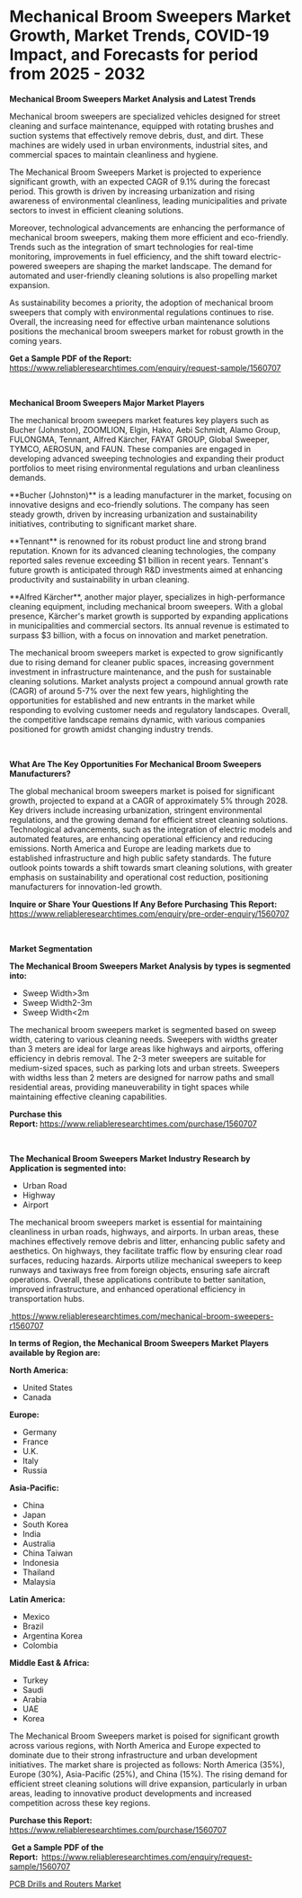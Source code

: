 <p><h1>Mechanical Broom Sweepers Market Growth, Market Trends, COVID-19 Impact, and Forecasts for period from 2025 - 2032</h1></p><p><strong>Mechanical Broom Sweepers Market Analysis and Latest Trends</strong></p>
<p><p>Mechanical broom sweepers are specialized vehicles designed for street cleaning and surface maintenance, equipped with rotating brushes and suction systems that effectively remove debris, dust, and dirt. These machines are widely used in urban environments, industrial sites, and commercial spaces to maintain cleanliness and hygiene.</p><p>The Mechanical Broom Sweepers Market is projected to experience significant growth, with an expected CAGR of 9.1% during the forecast period. This growth is driven by increasing urbanization and rising awareness of environmental cleanliness, leading municipalities and private sectors to invest in efficient cleaning solutions. </p><p>Moreover, technological advancements are enhancing the performance of mechanical broom sweepers, making them more efficient and eco-friendly. Trends such as the integration of smart technologies for real-time monitoring, improvements in fuel efficiency, and the shift toward electric-powered sweepers are shaping the market landscape. The demand for automated and user-friendly cleaning solutions is also propelling market expansion. </p><p>As sustainability becomes a priority, the adoption of mechanical broom sweepers that comply with environmental regulations continues to rise. Overall, the increasing need for effective urban maintenance solutions positions the mechanical broom sweepers market for robust growth in the coming years.</p></p>
<p><strong>Get a Sample PDF of the Report:&nbsp;</strong> <a href="https://www.reliableresearchtimes.com/enquiry/request-sample/1560707?utm_campaign=3187&utm_medium=2&utm_source=Github&utm_content=ia&utm_term=11042025&utm_id=mechanical-broom-sweepers">https://www.reliableresearchtimes.com/enquiry/request-sample/1560707</a></p>
<p>&nbsp;</p>
<p><strong>Mechanical Broom Sweepers Major Market Players</strong></p>
<p><p>The mechanical broom sweepers market features key players such as Bucher (Johnston), ZOOMLION, Elgin, Hako, Aebi Schmidt, Alamo Group, FULONGMA, Tennant, Alfred Kärcher, FAYAT GROUP, Global Sweeper, TYMCO, AEROSUN, and FAUN. These companies are engaged in developing advanced sweeping technologies and expanding their product portfolios to meet rising environmental regulations and urban cleanliness demands.</p><p>**Bucher (Johnston)** is a leading manufacturer in the market, focusing on innovative designs and eco-friendly solutions. The company has seen steady growth, driven by increasing urbanization and sustainability initiatives, contributing to significant market share.</p><p>**Tennant** is renowned for its robust product line and strong brand reputation. Known for its advanced cleaning technologies, the company reported sales revenue exceeding $1 billion in recent years. Tennant's future growth is anticipated through R&D investments aimed at enhancing productivity and sustainability in urban cleaning.</p><p>**Alfred Kärcher**, another major player, specializes in high-performance cleaning equipment, including mechanical broom sweepers. With a global presence, Kärcher's market growth is supported by expanding applications in municipalities and commercial sectors. Its annual revenue is estimated to surpass $3 billion, with a focus on innovation and market penetration.</p><p>The mechanical broom sweepers market is expected to grow significantly due to rising demand for cleaner public spaces, increasing government investment in infrastructure maintenance, and the push for sustainable cleaning solutions. Market analysts project a compound annual growth rate (CAGR) of around 5-7% over the next few years, highlighting the opportunities for established and new entrants in the market while responding to evolving customer needs and regulatory landscapes. Overall, the competitive landscape remains dynamic, with various companies positioned for growth amidst changing industry trends.</p></p>
<p>&nbsp;</p>
<p><strong>What Are The Key Opportunities For Mechanical Broom Sweepers Manufacturers?</strong></p>
<p><p>The global mechanical broom sweepers market is poised for significant growth, projected to expand at a CAGR of approximately 5% through 2028. Key drivers include increasing urbanization, stringent environmental regulations, and the growing demand for efficient street cleaning solutions. Technological advancements, such as the integration of electric models and automated features, are enhancing operational efficiency and reducing emissions. North America and Europe are leading markets due to established infrastructure and high public safety standards. The future outlook points towards a shift towards smart cleaning solutions, with greater emphasis on sustainability and operational cost reduction, positioning manufacturers for innovation-led growth.</p></p>
<p><strong>Inquire or Share Your Questions If Any Before Purchasing This Report:</strong> <a href="https://www.reliableresearchtimes.com/enquiry/pre-order-enquiry/1560707?utm_campaign=3187&utm_medium=2&utm_source=Github&utm_content=ia&utm_term=11042025&utm_id=mechanical-broom-sweepers">https://www.reliableresearchtimes.com/enquiry/pre-order-enquiry/1560707</a></p>
<p>&nbsp;</p>
<p><strong>Market Segmentation</strong></p>
<p><strong>The Mechanical Broom Sweepers Market Analysis by types is segmented into:</strong></p>
<p><ul><li>Sweep Width>3m</li><li>Sweep Width2-3m</li><li>Sweep Width<2m</li></ul></p>
<p><p>The mechanical broom sweepers market is segmented based on sweep width, catering to various cleaning needs. Sweepers with widths greater than 3 meters are ideal for large areas like highways and airports, offering efficiency in debris removal. The 2-3 meter sweepers are suitable for medium-sized spaces, such as parking lots and urban streets. Sweepers with widths less than 2 meters are designed for narrow paths and small residential areas, providing maneuverability in tight spaces while maintaining effective cleaning capabilities.</p></p>
<p><strong>Purchase this Report:&nbsp;</strong><a href="https://www.reliableresearchtimes.com/purchase/1560707?utm_campaign=3187&utm_medium=2&utm_source=Github&utm_content=ia&utm_term=11042025&utm_id=mechanical-broom-sweepers">https://www.reliableresearchtimes.com/purchase/1560707</a></p>
<p>&nbsp;</p>
<p><strong>The Mechanical Broom Sweepers Market Industry Research by Application is segmented into:</strong></p>
<p><ul><li>Urban Road</li><li>Highway</li><li>Airport</li></ul></p>
<p><p>The mechanical broom sweepers market is essential for maintaining cleanliness in urban roads, highways, and airports. In urban areas, these machines effectively remove debris and litter, enhancing public safety and aesthetics. On highways, they facilitate traffic flow by ensuring clear road surfaces, reducing hazards. Airports utilize mechanical sweepers to keep runways and taxiways free from foreign objects, ensuring safe aircraft operations. Overall, these applications contribute to better sanitation, improved infrastructure, and enhanced operational efficiency in transportation hubs.</p></p>
<p><a href="https://www.reliableresearchtimes.com/mechanical-broom-sweepers-r1560707?utm_campaign=3187&utm_medium=2&utm_source=Github&utm_content=ia&utm_term=11042025&utm_id=mechanical-broom-sweepers">&nbsp;https://www.reliableresearchtimes.com/mechanical-broom-sweepers-r1560707</a></p>
<p><strong>In terms of Region, the Mechanical Broom Sweepers Market Players available by Region are:</strong></p>
<p>
    <p> <strong> North America: </strong>
        <ul>
            <li>United States</li>
            <li>Canada</li>
        </ul>
        </p> 
    <p> <strong> Europe: </strong>
        <ul>
            <li>Germany</li>
            <li>France</li>
            <li>U.K.</li>
            <li>Italy</li>
            <li>Russia</li>
        </ul>
        </p> 
    <p> <strong> Asia-Pacific: </strong>
        <ul>
            <li>China</li>
            <li>Japan</li>
            <li>South Korea</li>
            <li>India</li>
            <li>Australia</li>
            <li>China Taiwan</li>
            <li>Indonesia</li>
            <li>Thailand</li>
            <li>Malaysia</li>
        </ul>
        </p> 
    <p> <strong> Latin America: </strong>
        <ul>
            <li>Mexico</li>
            <li>Brazil</li>
            <li>Argentina Korea</li>
            <li>Colombia</li>
        </ul>
        </p> 
    <p> <strong> Middle East & Africa: </strong>
        <ul>
            <li>Turkey</li>
            <li>Saudi</li>
            <li>Arabia</li>
            <li>UAE</li>
            <li>Korea</li>
        </ul>
    </p>
    </p>
<p><p>The Mechanical Broom Sweepers market is poised for significant growth across various regions, with North America and Europe expected to dominate due to their strong infrastructure and urban development initiatives. The market share is projected as follows: North America (35%), Europe (30%), Asia-Pacific (25%), and China (15%). The rising demand for efficient street cleaning solutions will drive expansion, particularly in urban areas, leading to innovative product developments and increased competition across these key regions.</p></p>
<p><strong>Purchase this Report: </strong><a href="https://www.reliableresearchtimes.com/purchase/1560707?utm_campaign=3187&utm_medium=2&utm_source=Github&utm_content=ia&utm_term=11042025&utm_id=mechanical-broom-sweepers">https://www.reliableresearchtimes.com/purchase/1560707</a></p>
<p>&nbsp;<strong>Get a Sample PDF of the Report:&nbsp;&nbsp;</strong><a href="https://www.reliableresearchtimes.com/enquiry/request-sample/1560707?utm_campaign=3187&utm_medium=2&utm_source=Github&utm_content=ia&utm_term=11042025&utm_id=mechanical-broom-sweepers">https://www.reliableresearchtimes.com/enquiry/request-sample/1560707</a></p>
<p><strong></strong></p>
<p><p><a href="https://github.com/bilkbitsch/Market-Research-Report-List-1/blob/main/pcb-drills-and-routers-market.md?utm_campaign=3187&utm_medium=2&utm_source=Github&utm_content=ia&utm_term=11042025&utm_id=mechanical-broom-sweepers">PCB Drills and Routers Market</a></p></p>